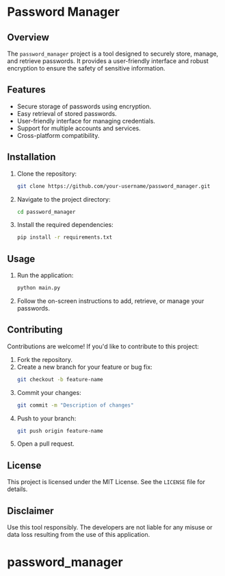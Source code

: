 # Password Manager

## Overview
The `password_manager` project is a tool designed to securely store, manage, and retrieve passwords. It provides a user-friendly interface and robust encryption to ensure the safety of sensitive information.

## Features
- Secure storage of passwords using encryption.
- Easy retrieval of stored passwords.
- User-friendly interface for managing credentials.
- Support for multiple accounts and services.
- Cross-platform compatibility.

## Installation
1. Clone the repository:
    ```bash
    git clone https://github.com/your-username/password_manager.git
    ```
2. Navigate to the project directory:
    ```bash
    cd password_manager
    ```
3. Install the required dependencies:
    ```bash
    pip install -r requirements.txt
    ```

## Usage
1. Run the application:
    ```bash
    python main.py
    ```
2. Follow the on-screen instructions to add, retrieve, or manage your passwords.

## Contributing
Contributions are welcome! If you'd like to contribute to this project:
1. Fork the repository.
2. Create a new branch for your feature or bug fix:
    ```bash
    git checkout -b feature-name
    ```
3. Commit your changes:
    ```bash
    git commit -m "Description of changes"
    ```
4. Push to your branch:
    ```bash
    git push origin feature-name
    ```
5. Open a pull request.

## License
This project is licensed under the MIT License. See the `LICENSE` file for details.

## Disclaimer
Use this tool responsibly. The developers are not liable for any misuse or data loss resulting from the use of this application.
# password_manager